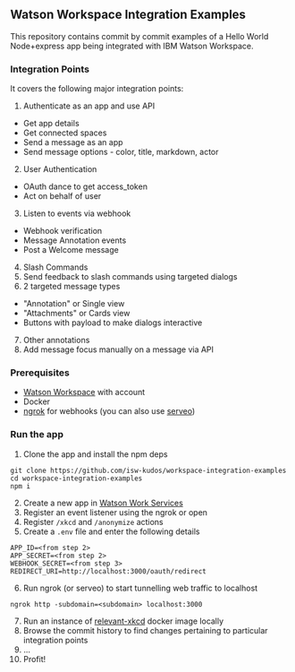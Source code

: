 ## Watson Workspace Integration Examples

This repository contains commit by commit examples of a Hello World Node+express app being integrated with IBM Watson Workspace.

### Integration Points
It covers the following major integration points:

1. Authenticate as an app and use API
  - Get app details
  - Get connected spaces
  - Send a message as an app
  - Send message options - color, title, markdown, actor
2. User Authentication
  - OAuth dance to get access_token
  - Act on behalf of user
3. Listen to events via webhook
  - Webhook verification
  - Message Annotation events
  - Post a Welcome message
4. Slash Commands
5. Send feedback to slash commands using targeted dialogs
6. 2 targeted message types
  - "Annotation" or Single view
  - "Attachments" or Cards view
  - Buttons with payload to make dialogs interactive
7. Other annotations
8. Add message focus manually on a message via API


### Prerequisites
- [Watson Workspace](workspace.ibm.com) with account
- Docker
- [ngrok](ngrok.io) for webhooks (you can also use [serveo](serveo.net))

### Run the app
1. Clone the app and install the npm deps
```
git clone https://github.com/isw-kudos/workspace-integration-examples
cd workspace-integration-examples
npm i
```
2. Create a new app in [Watson Work Services](developer.watsonwork.ibm.com)
3. Register an event listener using the ngrok or open
4. Register `/xkcd` and `/anonymize` actions
5. Create a `.env` file and enter the following details
```
APP_ID=<from step 2>
APP_SECRET=<from step 2>
WEBHOOK_SECRET=<from step 3>
REDIRECT_URI=http://localhost:3000/oauth/redirect
```
6. Run ngrok (or serveo) to start tunnelling web traffic to localhost
```
ngrok http -subdomain=<subdomain> localhost:3000
```
7. Run an instance of [relevant-xkcd](https://github.com/adtac/relevant-xkcd#installation) docker image locally
8. Browse the commit history to find changes pertaining to particular integration points
9. ...
10. Profit!
